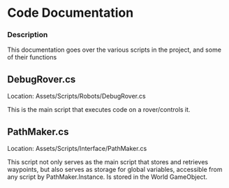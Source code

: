 # Code Documentation

### Description

This documentation goes over the various scripts in the project, and some of their functions

## DebugRover.cs

Location: Assets/Scripts/Robots/DebugRover.cs

This is the main script that executes code on a rover/controls it.

## PathMaker.cs

Location: Assets/Scripts/Interface/PathMaker.cs

This script not only serves as the main script that stores and retrieves waypoints, but also serves as storage for global variables, accessible from any script by PathMaker.Instance. Is stored in the World GameObject.